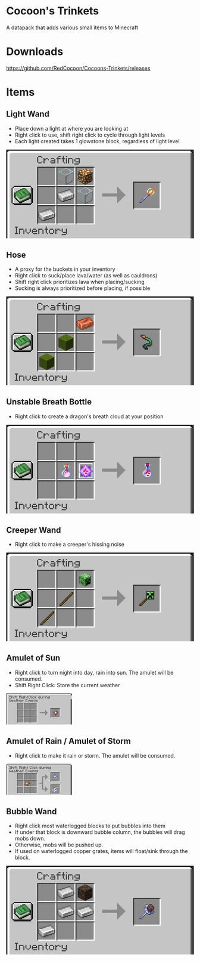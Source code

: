 # Cocoon's Trinkets
 A datapack that adds various small items to Minecraft


# Downloads
https://github.com/RedCocoon/Cocoons-Trinkets/releases

# Items

## Light Wand
- Place down a light at where you are looking at
- Right click to use, shift right click to cycle through light levels
- Each light created takes 1 glowstone block, regardless of light level

![Recipe for Light Wand](https://raw.githubusercontent.com/RedCocoon/Cocoons-Trinkets/main/.github/images/recipe_light_wand.png)

## Hose
- A proxy for the buckets in your inventory
- Right click to suck/place lava/water (as well as cauldrons)
- Shift right click prioritizes lava when placing/sucking
- Sucking is always prioritized before placing, if possible

![Recipe for Hose](https://raw.githubusercontent.com/RedCocoon/Cocoons-Trinkets/main/.github/images/recipe_hose.png)

## Unstable Breath Bottle
- Right click to create a dragon's breath cloud at your position

![Recipe for Unstable Breath Bottle](https://raw.githubusercontent.com/RedCocoon/Cocoons-Trinkets/main/.github/images/recipe_unstable_breath_bottle.png)

## Creeper Wand
- Right click to make a creeper's hissing noise

![Recipe for Creeper Wand](https://raw.githubusercontent.com/RedCocoon/Cocoons-Trinkets/main/.github/images/recipe_creeper_wand.png)

## Amulet of Sun
- Right click to turn night into day, rain into sun. The amulet will be consumed.
- Shift Right Click: Store the current weather

![Recipe for Amulet of Sun](https://raw.githubusercontent.com/RedCocoon/Cocoons-Trinkets/main/.github/images/recipe_amulet_of_sun.png)

## Amulet of Rain / Amulet of Storm
- Right click to make it rain or storm. The amulet will be consumed.

![Recipe for Amulet of Rain/Storm](https://raw.githubusercontent.com/RedCocoon/Cocoons-Trinkets/main/.github/images/recipe_amulet_of_rain_and_storm.png)

## Bubble Wand
- Right click most waterlogged blocks to put bubbles into them
- If under that block is downward bubble column, the bubbles will drag mobs down.
- Otherwise, mobs will be pushed up.
- If used on waterlogged copper grates, items will float/sink through the block.

![Recipe for Bubble Wand](https://raw.githubusercontent.com/RedCocoon/Cocoons-Trinkets/main/.github/images/recipe_bubble_wand.png)
